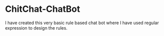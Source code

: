 # ChitChat-ChatBot
I have created this very basic rule based chat bot where I have used regular expression to design the rules.
